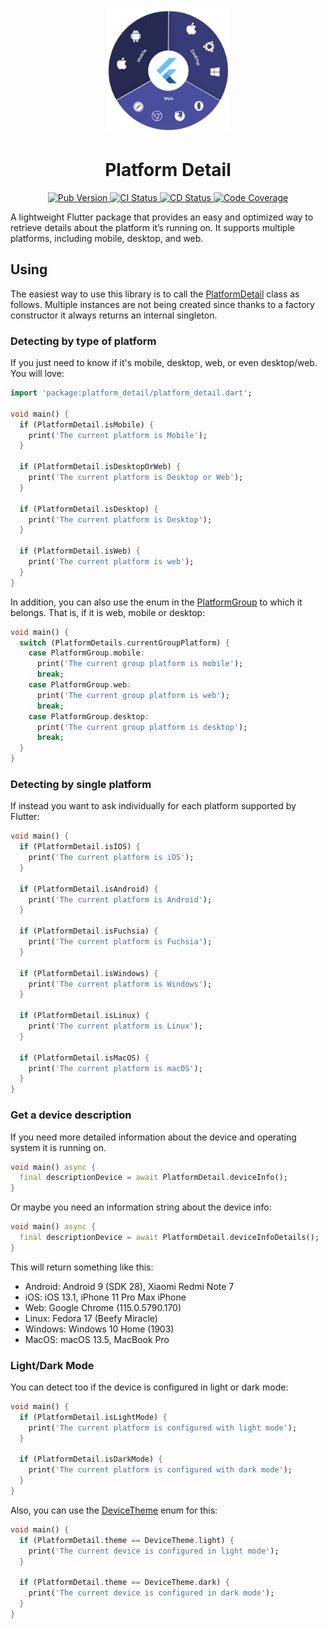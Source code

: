 <p align="center">
  <a href="https://pub.dev/packages/platform_detail">
    <img src="https://raw.githubusercontent.com/vicajilau/platform_detail/main/.github/assets/platform_detail.png" height="200" alt="Platform Detail Logo">
  </a>
  <h1 align="center">Platform Detail</h1>
</p>

<p align="center">
  <a href="https://pub.dev/packages/platform_detail">
    <img src="https://img.shields.io/pub/v/platform_detail?label=pub.dev&labelColor=333940&logo=dart" alt="Pub Version">
  </a>
  <a href="https://github.com/vicajilau/platform_detail/actions/workflows/dart_analyze_unit_test.yml">
    <img src="https://img.shields.io/github/actions/workflow/status/vicajilau/platform_detail/dart_analyze_unit_test.yml?branch=main&label=CI&labelColor=333940&logo=github" alt="CI Status">
  </a>
  <a href="https://github.com/vicajilau/platform_detail/actions/workflows/publish_pub_dev.yml">
    <img src="https://img.shields.io/github/actions/workflow/status/vicajilau/platform_detail/publish_pub_dev.yml?label=CD&labelColor=333940&logo=github" alt="CD Status">
  </a>
  <a href="https://codecov.io/gh/vicajilau/platform_detail">
    <img src="https://img.shields.io/codecov/c/github/vicajilau/platform_detail?logo=codecov&logoColor=fff&labelColor=333940" alt="Code Coverage">
  </a>
</p>

A lightweight Flutter package that provides an easy and optimized way to retrieve details about the platform it’s running on. 
It supports multiple platforms, including mobile, desktop, and web.

## Using

The easiest way to use this library is to call the [PlatformDetail] class as follows. 
Multiple instances are not being created since thanks to a factory constructor it always 
returns an internal singleton.

### Detecting by type of platform
If you just need to know if it's mobile, desktop, web, or even desktop/web. You will love:

```dart
import 'package:platform_detail/platform_detail.dart';

void main() {
  if (PlatformDetail.isMobile) {
    print('The current platform is Mobile');
  }

  if (PlatformDetail.isDesktopOrWeb) {
    print('The current platform is Desktop or Web');
  }

  if (PlatformDetail.isDesktop) {
    print('The current platform is Desktop');
  }

  if (PlatformDetail.isWeb) {
    print('The current platform is web');
  }
}
```

In addition, you can also use the enum in the [PlatformGroup][] to which it belongs. That is, if it is web, mobile or desktop:

```dart
void main() {
  switch (PlatformDetails.currentGroupPlatform) {
    case PlatformGroup.mobile:
      print('The current group platform is mobile');
      break;
    case PlatformGroup.web:
      print('The current group platform is web');
      break;
    case PlatformGroup.desktop:
      print('The current group platform is desktop');
      break;
  }
}
```

### Detecting by single platform
If instead you want to ask individually for each platform supported by Flutter:

```dart
void main() {
  if (PlatformDetail.isIOS) {
    print('The current platform is iOS');
  }

  if (PlatformDetail.isAndroid) {
    print('The current platform is Android');
  }

  if (PlatformDetail.isFuchsia) {
    print('The current platform is Fuchsia');
  }

  if (PlatformDetail.isWindows) {
    print('The current platform is Windows');
  }

  if (PlatformDetail.isLinux) {
    print('The current platform is Linux');
  }

  if (PlatformDetail.isMacOS) {
    print('The current platform is macOS');
  }
}
```


### Get a device description
If you need more detailed information about the device and operating system it is running on.
```dart
void main() async {
  final descriptionDevice = await PlatformDetail.deviceInfo();
}
```
Or maybe you need an information string about the device info:
```dart
void main() async {
  final descriptionDevice = await PlatformDetail.deviceInfoDetails();
}
```
This will return something like this:
- Android: Android 9 (SDK 28), Xiaomi Redmi Note 7
- iOS: iOS 13.1, iPhone 11 Pro Max iPhone
- Web: Google Chrome (115.0.5790.170)
- Linux: Fedora 17 (Beefy Miracle)
- Windows: Windows 10 Home (1903)
- MacOS: macOS 13.5, MacBook Pro

### Light/Dark Mode
You can detect too if the device is configured in light or dark mode:

```dart
void main() {
  if (PlatformDetail.isLightMode) {
    print('The current platform is configured with light mode');
  }

  if (PlatformDetail.isDarkMode) {
    print('The current platform is configured with dark mode');
  }
}
```

Also, you can use the [DeviceTheme][] enum for this:

```dart
void main() {
  if (PlatformDetail.theme == DeviceTheme.light) {
    print('The current device is configured in light mode');
  }

  if (PlatformDetail.theme == DeviceTheme.dark) {
    print('The current device is configured in dark mode');
  }
}
```

[PlatformDetail]: https://github.com/vicajilau/platform_detail/blob/master/lib/src/platform_detail.dart
[PlatformGroup]: https://github.com/vicajilau/platform_detail/blob/master/lib/src/platform_detail.dart
[DeviceTheme]: https://github.com/vicajilau/platform_detail/blob/master/lib/src/platform_detail.dart